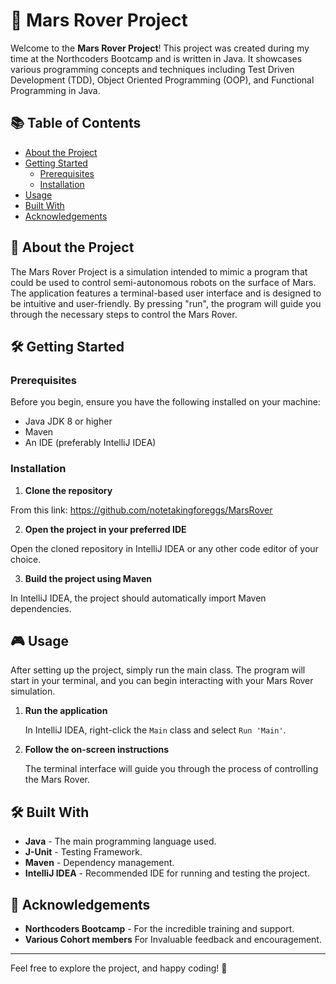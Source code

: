 # 🚀 Mars Rover Project

Welcome to the **Mars Rover Project**! This project was created during my time at the Northcoders Bootcamp and is written in Java. It showcases various programming concepts and techniques including Test Driven Development (TDD), Object Oriented Programming (OOP), and Functional Programming in Java.

## 📚 Table of Contents

- [About the Project](#about-the-project)
- [Getting Started](#getting-started)
  - [Prerequisites](#prerequisites)
  - [Installation](#installation)
- [Usage](#usage)
- [Built With](#built-with)
- [Acknowledgements](#acknowledgements)

## 🌌 About the Project

The Mars Rover Project is a simulation intended to mimic a program that could be used to control semi-autonomous robots on the surface of Mars. The application features a terminal-based user interface and is designed to be intuitive and user-friendly. By pressing "run", the program will guide you through the necessary steps to control the Mars Rover.

## 🛠️ Getting Started

### Prerequisites

Before you begin, ensure you have the following installed on your machine:

- Java JDK 8 or higher
- Maven
- An IDE (preferably IntelliJ IDEA)

### Installation

1. **Clone the repository**
   
From this link: https://github.com/notetakingforeggs/MarsRover
   
2.  **Open the project in your preferred IDE**

Open the cloned repository in IntelliJ IDEA or any other code editor of your choice.

3.  **Build the project using Maven**

In IntelliJ IDEA, the project should automatically import Maven dependencies. 

## 🎮 Usage

After setting up the project, simply run the main class. The program will start in your terminal, and you can begin interacting with your Mars Rover simulation.

1. **Run the application**

   In IntelliJ IDEA, right-click the `Main` class and select `Run 'Main'`.

2. **Follow the on-screen instructions**

   The terminal interface will guide you through the process of controlling the Mars Rover.

## 🛠️ Built With

- **Java** - The main programming language used.
- **J-Unit** - Testing Framework. 
- **Maven** - Dependency management.
- **IntelliJ IDEA** - Recommended IDE for running and testing the project.
  

## 🙏 Acknowledgements

- **Northcoders Bootcamp** - For the incredible training and support.
- **Various Cohort members** For Invaluable feedback and encouragement.
---

Feel free to explore the project, and happy coding! 🚀


